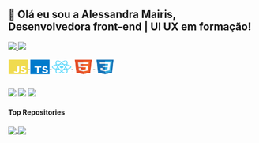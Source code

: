 ## 👋 Olá eu sou a Alessandra Mairis, Desenvolvedora front-end | UI UX em formação!

 <div>
  <a href="https://github.com/Nana-John">
  <img height="180em" src="https://github-readme-stats.vercel.app/api?username=Nana-John&show_icons=true&theme=dracula&include_all_commits=true&count_private=true"/>
  <img height="180em" src="https://github-readme-stats.vercel.app/api/top-langs/?username=Nana-John&layout=compact&langs_count=16&theme=dracula"/>
</div>
    
<div style="display: inline_block"><br>
  <img align="center" alt="Rafa-Js" height="30" width="40" src="https://raw.githubusercontent.com/devicons/devicon/master/icons/javascript/javascript-plain.svg">
  <img align="center" alt="Rafa-Ts" height="30" width="40" src="https://raw.githubusercontent.com/devicons/devicon/master/icons/typescript/typescript-plain.svg">
  <img align="center" alt="Rafa-React" height="30" width="40" src="https://raw.githubusercontent.com/devicons/devicon/master/icons/react/react-original.svg">
  <img align="center" alt="Rafa-HTML" height="30" width="40" src="https://raw.githubusercontent.com/devicons/devicon/master/icons/html5/html5-original.svg">
  <img align="center" alt="Rafa-CSS" height="30" width="40" src="https://raw.githubusercontent.com/devicons/devicon/master/icons/css3/css3-original.svg">
</div>
  
  ##
 
<div> 
  <a href="https://instagram.com/alemairis" target="_blank"><img src="https://img.shields.io/badge/-Instagram-%23E4405F?style=for-the-badge&logo=instagram&logoColor=white" target="_blank"></a>
  <a href = "mailto:alesandramairis@gmail.com"><img src="https://img.shields.io/badge/-Gmail-%23333?style=for-the-badge&logo=gmail&logoColor=white" target="_blank"></a>
  <a href="https://www.linkedin.com/in/alessandra-mairis" target="_blank"><img src="https://img.shields.io/badge/-LinkedIn-%230077B5?style=for-the-badge&logo=linkedin&logoColor=white" target="_blank"></a> 
  
</div>

#### Top Repositories

<div>
<a href="https://github.com/Nana-John/github-readme-stats">
  <img align="center" src="https://github-readme-stats.vercel.app/api/pin/?username=Nana-John&repo=github-readme-stats&theme=dracula" />
</a>
<a href="https://github.com/Nana-John/Nana-John.github.io">
  <img align="center" src="https://github-readme-stats.vercel.app/api/pin/?username=Nana-John&repo=Nana-John.github.io&theme=dracula" />
</a>

<br />
<br />
</div>

